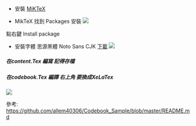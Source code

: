 * 安裝 [MiKTeX](https://miktex.org/download)

* MikTeX 找到 Packages 安裝
![](https://i.imgur.com/wdw9xSq.jpg)



點右鍵 Install package


* 安裝字體  思源黑體 Noto Sans CJK [下載](https://123.briian.com/forum.php?mod=viewthread&tid=4148)
![](https://i.imgur.com/axLKefe.png)




##### 在content.Tex 編寫 記得存檔
#####  在codebook.Tex 編譯 右上角 要換成XeLaTex
![](https://i.imgur.com/nsiVnhO.png)


參考:
https://github.com/allem40306/Codebook_Sample/blob/master/README.md
